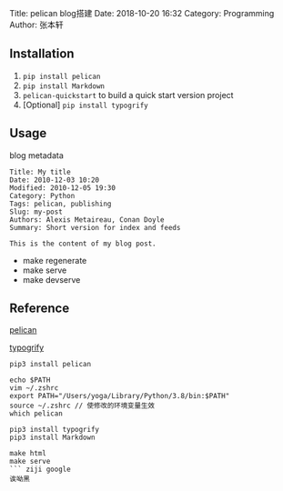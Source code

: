 Title: pelican blog搭建
Date: 2018-10-20 16:32
Category: Programming
Author: 张本轩

## Installation

1. `pip install pelican`
2. `pip install Markdown`
3. `pelican-quickstart` to build a quick start version project 
4. [Optional] `pip install typogrify`

## Usage

blog metadata

```
Title: My title
Date: 2010-12-03 10:20
Modified: 2010-12-05 19:30
Category: Python
Tags: pelican, publishing
Slug: my-post
Authors: Alexis Metaireau, Conan Doyle
Summary: Short version for index and feeds

This is the content of my blog post.
```

* make regenerate 
* make serve
* make devserve

## Reference

[pelican](http://docs.getpelican.com/en/stable/install.html)

[typogrify](https://pypi.org/project/typogrify/)

```
pip3 install pelican

echo $PATH
vim ~/.zshrc
export PATH="/Users/yoga/Library/Python/3.8/bin:$PATH"
source ~/.zshrc // 使修改的环境变量生效
which pelican

pip3 install typogrify
pip3 install Markdown

make html
make serve
``` ziji google
诶呦黑